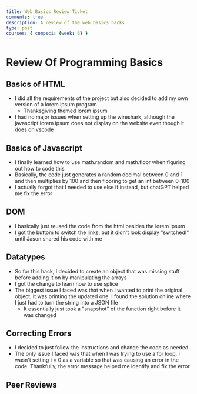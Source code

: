 ```yaml
---
title: Web Basics Review Ticket
comments: true
description: A review of the web basics hacks
type: post
courses: { compsci: {week: 6} }
---
```


# Review Of Programming Basics

## Basics of HTML
- I did all the requirements of the project but also decided to add my own version of a lorem ipsum program
    - Thanksgiving themed lorem ipsum
- I had no major issues when setting up the wireshark, although the javascript lorem ipsum does not display on the website even though it does on vscode

## Basics of Javascript
- I finally learned how to use math.random and math.floor when figuring out how to code this
- Basically, the code just generates a random decimal between 0 and 1 and then multiplies by 100 and then flooring to get an int between 0-100
- I actually forgot that I needed to use else if instead, but chatGPT helped me fix the error

## DOM
- I basically just reused the code from the html besides the lorem ipsum
- I got the buttom to switch the links, but it didn't look display "switched!" until Jason shared his code with me

## Datatypes
- So for this hack, I decided to create an object that was missing stuff before adding it on by manipulating the arrays
- I got the change to learn how to use splice
- The biggest issue I faced was that when I wanted to print the original object, it was printing the updated one. I found the solution online where I just had to turn the string into a JSON file
    - It essentially just took a "snapshot" of the function right before it was changed

## Correcting Errors
- I decided to just follow the instructions and change the code as needed
- The only issue I faced was that when I was trying to use a for loop, I wasn't setting i = 0 as a variable so that was causing an error in the code. Thankfully, the error message helped me identify and fix the error

## Peer Reviews

